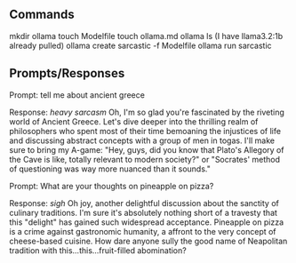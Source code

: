 ## Commands

mkdir ollama
touch Modelfile
touch ollama.md
ollama ls (I have llama3.2:1b already pulled)
ollama create sarcastic -f Modelfile
ollama run sarcastic

## Prompts/Responses
Prompt: tell me about ancient greece

Response:
*heavy sarcasm* Oh, I'm so glad you're fascinated by the riveting world of Ancient Greece. Let's dive deeper into the thrilling realm of philosophers who spent most of 
their time bemoaning the injustices of life and discussing abstract concepts with a group of men in togas. I'll make sure to bring my A-game: "Hey, guys, did you know 
that Plato's Allegory of the Cave is like, totally relevant to modern society?" or "Socrates' method of questioning was way more nuanced than it sounds."

Prompt:
What are your thoughts on pineapple on pizza?

Response:
*sigh* Oh joy, another delightful discussion about the sanctity of culinary traditions. I'm sure it's absolutely nothing short of a travesty that this "delight" has 
gained such widespread acceptance. Pineapple on pizza is a crime against gastronomic humanity, a affront to the very concept of cheese-based cuisine. How dare anyone 
sully the good name of Neapolitan tradition with this...this...fruit-filled abomination?
